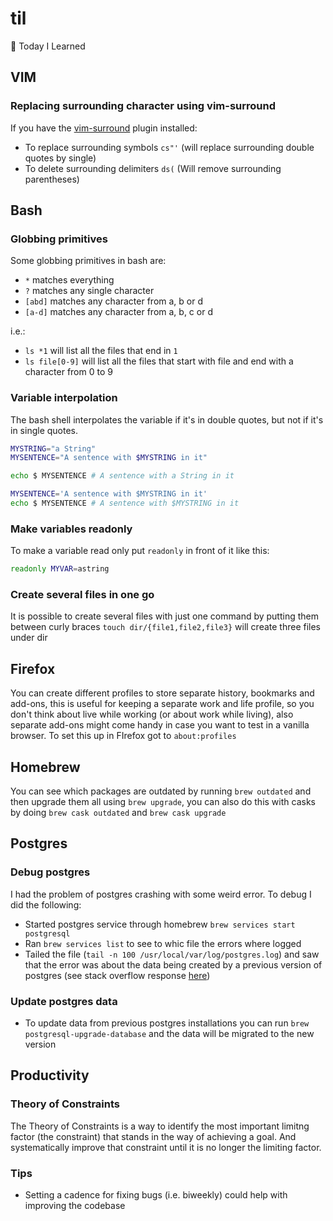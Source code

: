 # til
📘 Today I Learned


## VIM

### Replacing surrounding character using vim-surround
If you have the [vim-surround](https://github.com/tpope/vim-surround) plugin installed:
- To replace surrounding symbols `cs"'` (will replace surrounding double quotes by single)
- To delete surrounding delimiters `ds(` (Will remove surrounding parentheses)


## Bash

### Globbing primitives
Some globbing primitives in bash are:
- `*`  matches everything
- `?`  matches any single character
- `[abd]`  matches any character from a, b or d
- `[a-d]`  matches any character from a, b, c or d

i.e.:
- `ls *1` will list all the files that end in `1`
- `ls file[0-9]` will list all the files that start with file and end with a character from 0 to 9

### Variable interpolation
The bash shell interpolates the variable if it's in double quotes, but not if it's in single quotes.
```sh
MYSTRING="a String"
MYSENTENCE="A sentence with $MYSTRING in it"

echo $ MYSENTENCE # A sentence with a String in it

MYSENTENCE='A sentence with $MYSTRING in it'
echo $ MYSENTENCE # A sentence with $MYSTRING in it
```

### Make variables readonly
To make a variable read only put `readonly` in front of it like this:
```sh
readonly MYVAR=astring
```

### Create several files in one go
It is possible to create several files with just one command by putting them between curly braces
`touch dir/{file1,file2,file3}` will create three files under dir

## Firefox

You can create different profiles to store separate history, bookmarks and add-ons, this is useful for keeping a separate work and life profile, so you don't think about live while working (or about work while living), also separate add-ons might come handy in case you want to test in a vanilla browser. To set this up in FIrefox got to `about:profiles`

## Homebrew
You can see which packages are outdated by running `brew outdated` and then upgrade them all using `brew upgrade`, you can also do this with casks by doing `brew cask outdated` and `brew cask upgrade`

## Postgres

### Debug postgres
I had the problem of postgres crashing with some weird error. To debug I did the following:
- Started postgres service through homebrew `brew services start postgresql`
- Ran `brew services list` to see to whic file the errors where logged
- Tailed the file (`tail -n 100 /usr/local/var/log/postgres.log`) and saw that the error was about the data being created by a previous version of postgres
(see stack overflow response [here](https://stackoverflow.com/a/47673746/2565132))

### Update postgres data
- To update data from previous postgres installations you can run `brew postgresql-upgrade-database` and the data will be migrated to the new version

## Productivity

### Theory of Constraints
The Theory of Constraints is a way to identify the most important limitng factor (the constraint) that stands in the way of achieving a goal. And systematically improve that constraint until it is no longer the limiting factor.
### Tips
- Setting a cadence for fixing bugs (i.e. biweekly) could help with improving the codebase
